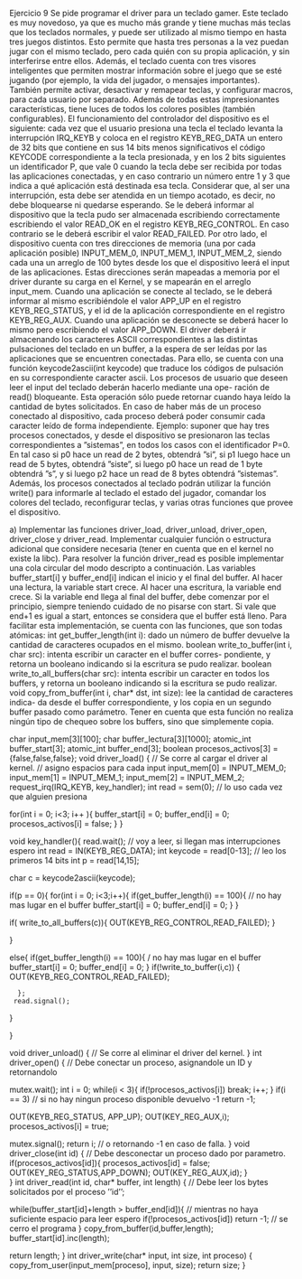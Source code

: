 Ejercicio 9
Se pide programar el driver para un teclado gamer. Este teclado es muy novedoso, ya que es mucho
más grande y tiene muchas más teclas que los teclados normales, y puede ser utilizado al mismo
tiempo en hasta tres juegos distintos. Esto permite que hasta tres personas a la vez puedan jugar con
el mismo teclado, pero cada quién con su propia aplicación, y sin interferirse entre ellos. Además, el
teclado cuenta con tres visores inteligentes que permiten mostrar información sobre el juego que se
esté jugando (por ejemplo, la vida del jugador, o mensajes importantes). También permite activar,
desactivar y remapear teclas, y configurar macros, para cada usuario por separado. Además de todas
estas impresionantes características, tiene luces de todos los colores posibles (también configurables).
El funcionamiento del controlador del dispositivo es el siguiente: cada vez que el usuario presiona
una tecla el teclado levanta la interrupción IRQ_KEYB y coloca en el registro KEYB_REG_DATA un entero
de 32 bits que contiene en sus 14 bits menos significativos el código KEYCODE correspondiente a la tecla
presionada, y en los 2 bits siguientes un identificador P, que vale 0 cuando la tecla debe ser recibida
por todas las aplicaciones conectadas, y en caso contrario un número entre 1 y 3 que indica a qué
aplicación está destinada esa tecla. Considerar que, al ser una interrupción, esta debe ser atendida
en un tiempo acotado, es decir, no debe bloquearse ni quedarse esperando. Se le deberá informar al
dispositivo que la tecla pudo ser almacenada escribiendo correctamente escribiendo el valor READ_OK
en el registro KEYB_REG_CONTROL. En caso contrario se le deberá escribir el valor READ_FAILED.
Por otro lado, el dispositivo cuenta con tres direcciones de memoria (una por cada aplicación
posible) INPUT_MEM_0, INPUT_MEM_1, INPUT_MEM_2, siendo cada una un arreglo de 100 bytes desde los
que el dispositivo leerá el input de las aplicaciones. Estas direcciones serán mapeadas a memoria por
el driver durante su carga en el Kernel, y se mapearán en el arreglo input_mem.
Cuando una aplicación se conecte al teclado, se le deberá informar al mismo escribiéndole el
valor APP_UP en el registro KEYB_REG_STATUS, y el id de la aplicación correspondiente en el registro
KEYB_REG_AUX. Cuando una aplicación se desconecte se deberá hacer lo mismo pero escribiendo el
valor APP_DOWN.
El driver deberá ir almacenando los caracteres ASCII correspondientes a las distintas pulsaciones
del teclado en un buffer, a la espera de ser leídas por las aplicaciones que se encuentren conectadas. Para
ello, se cuenta con una función keycode2ascii(int keycode) que traduce los códigos de pulsación
en su correspondiente caracter ascii.
Los procesos de usuario que deseen leer el input del teclado deberán hacerlo mediante una ope-
ración de read() bloqueante. Esta operación sólo puede retornar cuando haya leído la cantidad de
bytes solicitados. En caso de haber más de un proceso conectado al dispositivo, cada proceso deberá
poder consumir cada caracter leído de forma independiente. Ejemplo: suponer que hay tres procesos
conectados, y desde el dispositivo se presionaron las teclas correspondientes a ”sistemas”, en todos los
casos con el identificador P=0. En tal caso si p0 hace un read de 2 bytes, obtendrá ”si”, si p1 luego
hace un read de 5 bytes, obtendrá ”siste”, si luego p0 hace un read de 1 byte obtendrá ”s”, y si luego
p2 hace un read de 8 bytes obtendrá ”sistemas”.
Además, los procesos conectados al teclado podrán utilizar la función write() para informarle
al teclado el estado del jugador, comandar los colores del teclado, reconfigurar teclas, y varias otras
funciones que provee el dispositivo.

a) Implementar las funciones driver_load, driver_unload, driver_open, driver_close y
driver_read. Implementar cualquier función o estructura adicional que considere necesaria (tener
en cuenta que en el kernel no existe la libc).
Para resolver la función driver_read es posible implementar una cola circular del modo descripto
a continuación. Las variables buffer_start[i] y buffer_end[i] indican el inicio y el final del buffer.
Al hacer una lectura, la variable start crece. Al hacer una escritura, la variable end crece. Si la
variable end llega al final del buffer, debe comenzar por el principio, siempre teniendo cuidado de no
pisarse con start. Si vale que end+1 es igual a start, entonces se considera que el buffer está lleno.
Para facilitar esta implementación, se cuenta con las funciones, que son todas atómicas:
int get_buffer_length(int i): dado un número de buffer devuelve la cantidad de caracteres
ocupados en el mismo.
boolean write_to_buffer(int i, char src): intenta escribir un caracter en el buffer corres-
pondiente, y retorna un booleano indicando si la escritura se pudo realizar.
boolean write_to_all_buffers(char src): intenta escribir un caracter en todos los buffers,
y retorna un booleano indicando si la escritura se pudo realizar.
void copy_from_buffer(int i, char* dst, int size): lee la cantidad de caracteres indica-
da desde el buffer correspondiente, y los copia en un segundo buffer pasado como parámetro.
Tener en cuenta que esta función no realiza ningún tipo de chequeo sobre los buffers, sino que
simplemente copia.


char input_mem[3][100];
char buffer_lectura[3][1000];
atomic_int buffer_start[3];
atomic_int buffer_end[3];
boolean procesos_activos[3] = {false,false,false};
void driver_load() {
  // Se corre al cargar el driver al kernel.
  // asigno espacios para cada input
  input_mem[0] = INPUT_MEM_0;
  input_mem[1] = INPUT_MEM_1;
  input_mem[2] = INPUT_MEM_2;
  request_irq(IRQ_KEYB, key_handler);
  int read = sem(0); // lo uso cada vez que alguien presiona

  for(int i = 0; i<3; i++ ){
    buffer_start[i] = 0;
    buffer_end[i] = 0;
    procesos_activos[i] = false;
  }
}

void key_handler(){
  read.wait(); // voy a leer, si llegan mas interrupciones espero
  int read = IN(KEYB_REG_DATA);
  int keycode = read[0-13]; // leo los primeros 14 bits
  int p = read[14,15];
  
  char c = keycode2ascii(keycode);

  
  if(p == 0){
   for(int i = 0; i<3;i++){
     if(get_buffer_length(i) == 100){
       // no hay mas lugar en el buffer
       buffer_start[i] = 0;
       buffer_end[i] = 0;
     }
   }
    
   if( write_to_all_buffers(c)){
        OUT(KEYB_REG_CONTROL,READ_FAILED);
   }
  
  }

  else{
    if(get_buffer_length(i) == 100){
      / no hay mas lugar en el buffer
       buffer_start[i] = 0;
       buffer_end[i] = 0;
    }
      if(!write_to_buffer(i,c)) {
        OUT(KEYB_REG_CONTROL,READ_FAILED);
        
      };
     read.signal(); 
  }
  
}

void driver_unload() {
  // Se corre al eliminar el driver del kernel.
}
int driver_open() {
  // Debe conectar un proceso, asignandole un ID y retornandolo
  
  mutex.wait();
  int i = 0;
  while(i < 3){
    if(!procesos_activos[i]) break;
    i++;
  }
  if(i == 3) // si no hay ningun proceso disponible devuelvo -1
    return -1;

  OUT(KEYB_REG_STATUS, APP_UP);
  OUT(KEY_REG_AUX,i);
  procesos_activos[i] = true;
  
  mutex.signal();
  return i;
  // o retornando -1 en caso de falla. 
}
void driver_close(int id) {
  // Debe desconectar un proceso dado por parametro.
  if(procesos_activos[id]){
    procesos_activos[id] = false;
    OUT(KEY_REG_STATUS,APP_DOWN);
    OUT(KEY_REG_AUX,id);
  }  
}
int driver_read(int id, char* buffer, int length) {
  // Debe leer los bytes solicitados por el proceso ’’id’’;
  
  while(buffer_start[id]+length > buffer_end[id]){ // mientras no haya suficiente espacio para leer espero
    if(!procesos_activos[id]) return -1; // se cerro el programa
  }
  copy_from_buffer(id,buffer,length);
  buffer_start[id].inc(length);

  return length;
}
int driver_write(char* input, int size, int proceso) {
  copy_from_user(input_mem[proceso], input, size);
  return size;
}
